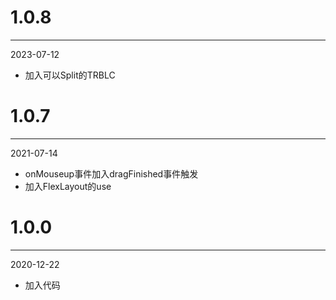 # 1.0.8

***

2023-07-12

* 加入可以Split的TRBLC

# 1.0.7

***

2021-07-14

* onMouseup事件加入dragFinished事件触发
* 加入FlexLayout的use

# 1.0.0

***

2020-12-22

* 加入代码
